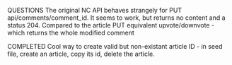 QUESTIONS
The original NC API behaves strangely for PUT api/comments/comment_id. It seems to work, but returns no content and a status 204. Compared to the article PUT equivalent upvote/downvote - which returns the whole modified comment


COMPLETED
Cool way to create valid but non-existant article ID - in seed file, create an article, copy its id, delete the article.
